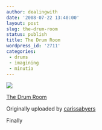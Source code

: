 ```yaml
---
author: dealingwith
date: '2008-07-22 13:40:00'
layout: post
slug: the-drum-room
status: publish
title: The Drum Room
wordpress_id: '2711'
categories:
 - drums
 - imagining
 - minutia
---
```


[![][1]][2]

[The Drum Room][3]

Originally uploaded by [carissabyers][4]

Finally

   [1]: http://farm4.static.flickr.com/3216/2693266948_709a478c95_m.jpg

   [2]: http://www.flickr.com/photos/carissabyers/2693266948/ (photo sharing)

   [3]: http://www.flickr.com/photos/carissabyers/2693266948/

   [4]: http://www.flickr.com/people/carissabyers/

